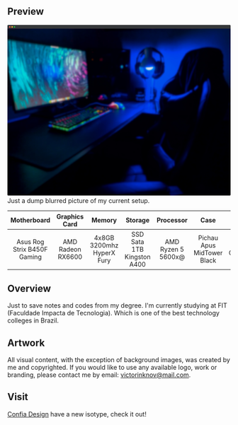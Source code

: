 ## Preview
![website preview](https://raw.githubusercontent.com/victorinknov/university/master/screenshot.png)
Just a dump blurred picture of my current setup.

| Motherboard                   | Graphics Card     | Memory                    | Storage               | Processor         | Case                       | Power Supply       | OS                    |
| :---------------------------: | :---------------: | :-----------------------: | :------------------: | :---------------: | :------------------------: | :-----------: | :-------------------: |
| Asus Rog Strix B450F Gaming | AMD Radeon RX6600 | 4x8GB 3200mhz HyperX Fury | SSD Sata 1TB Kingston A400 | AMD Ryzen 5 5600x@ | Pichau Apus MidTower Black | Corsair CX650M | Linux Mint 21 Vanessa |

## Overview
Just to save notes and codes from my degree. I'm currently studying at FIT (Faculdade Impacta de Tecnologia). Which is one of the best technology colleges in Brazil.

## Artwork
All visual content, with the exception of background images, was created by me and copyrighted. If you would like to use any available logo, work or branding, please contact me by email: victorinknov@mail.com.

## Visit
[Confia Design](https://confiadesign.com) have a new isotype, check it out!

